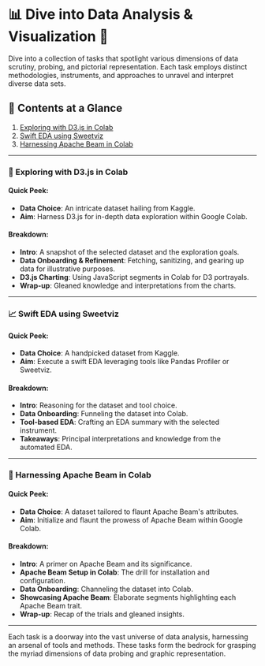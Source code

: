 # 📊 Dive into Data Analysis & Visualization 🚀

Dive into a collection of tasks that spotlight various dimensions of data scrutiny, probing, and pictorial representation. Each task employs distinct methodologies, instruments, and approaches to unravel and interpret diverse data sets.

## 📜 Contents at a Glance
1. [Exploring with D3.js in Colab](#exploring-with-d3js-in-colab)
2. [Swift EDA using Sweetviz](#swift-eda-using-sweetviz)
3. [Harnessing Apache Beam in Colab](#harnessing-apache-beam-in-colab)

---

### 🎨 Exploring with D3.js in Colab

#### Quick Peek:
- **Data Choice**: An intricate dataset hailing from Kaggle.
- **Aim**: Harness D3.js for in-depth data exploration within Google Colab.

#### Breakdown:
- **Intro**: A snapshot of the selected dataset and the exploration goals.
- **Data Onboarding & Refinement**: Fetching, sanitizing, and gearing up data for illustrative purposes.
- **D3.js Charting**: Using JavaScript segments in Colab for D3 portrayals.
- **Wrap-up**: Gleaned knowledge and interpretations from the charts.

---

### 📈 Swift EDA using Sweetviz

#### Quick Peek:
- **Data Choice**: A handpicked dataset from Kaggle.
- **Aim**: Execute a swift EDA leveraging tools like Pandas Profiler or Sweetviz.

#### Breakdown:
- **Intro**: Reasoning for the dataset and tool choice.
- **Data Onboarding**: Funneling the dataset into Colab.
- **Tool-based EDA**: Crafting an EDA summary with the selected instrument.
- **Takeaways**: Principal interpretations and knowledge from the automated EDA.

---

### 🚀 Harnessing Apache Beam in Colab

#### Quick Peek:
- **Data Choice**: A dataset tailored to flaunt Apache Beam's attributes.
- **Aim**: Initialize and flaunt the prowess of Apache Beam within Google Colab.

#### Breakdown:
- **Intro**: A primer on Apache Beam and its significance.
- **Apache Beam Setup in Colab**: The drill for installation and configuration.
- **Data Onboarding**: Channeling the dataset into Colab.
- **Showcasing Apache Beam**: Elaborate segments highlighting each Apache Beam trait.
- **Wrap-up**: Recap of the trials and gleaned insights.

---
Each task is a doorway into the vast universe of data analysis, harnessing an arsenal of tools and methods. These tasks form the bedrock for grasping the myriad dimensions of data probing and graphic representation.
